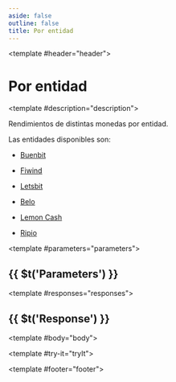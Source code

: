 ```yaml
---
aside: false
outline: false
title: Por entidad
---
```


<script setup>
import { useRoute, useData } from 'vitepress'

const route = useRoute()

const { isDark } = useData()
</script>

<Path method="GET" id="get-finanzas-rendimientos-entidad">

<template #header="header">

# Por entidad

</template>

<template #description="description">

Rendimientos de distintas monedas por entidad.

Las entidades disponibles son:

- [Buenbit](https://buenbit.com/?ref=argentinadatos.com)

- [Fiwind](https://www.fiwind.io/?ref=argentinadatos.com)

- [Letsbit](https://letsbit.io/?ref=argentinadatos.com)

- [Belo](https://www.belo.app/?ref=argentinadatos.com)

- [Lemon Cash](https://www.lemon.me/?ref=argentinadatos.com)

- [Ripio](https://www.ripio.com/ar/?ref=argentinadatos.com)

<!--@include: ./parts/get-finanzas-rendimientos-entidad-description-after.md -->

</template>

<template #parameters="parameters">

## {{ $t('Parameters') }}

<Parameters operation-id="get-finanzas-rendimientos-entidad" :parameters="parameters.parameters" />

</template>

<template #responses="responses">

## {{ $t('Response') }}

<Responses :responses="responses.responses" :schema="responses.schema" :responseType="responses.responseType" :isDark="isDark">

<template #body="body">

<ResponseBody :schema="body.schema" :responseType="body.responseType" />

</template>

</Responses>

</template>

<template #try-it="tryIt">

<TryWithVariables :operation-id="tryIt.operationId" :method="tryIt.method" :path="tryIt.path" :baseUrl="tryIt.baseUrl" :isDark="isDark" />

</template>

<template #footer="footer">

<OAFooter />

<!--@include: ./parts/get-finanzas-rendimientos-entidad-footer.md -->

</template>

</Path>
